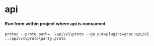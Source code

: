 # api

#### Run from within project where api is consumed
``` protoc --proto_path=..\api\v1\proto --go_out=plugins=grpc:api/v1 ..\api\v1\proto\party.proto ```
